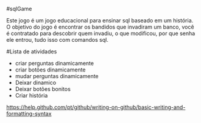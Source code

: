 #sqlGame

Este jogo é um jogo educacional para ensinar sql baseado em um história.
O objetivo do jogo é encontrar os bandidos que invadiram um banco, você é contratado para descobrir quem invadiu, o que modificou, por que senha ele entrou, tudo isso com comandos sql.
 
 
#Lista de atividades
- criar perguntas dinamicamente
- criar botões dinamicamente
- mudar perguntas dinamicamente
- Deixar dinamico
- Deixar botões bonitos
- Criar história




https://help.github.com/pt/github/writing-on-github/basic-writing-and-formatting-syntax